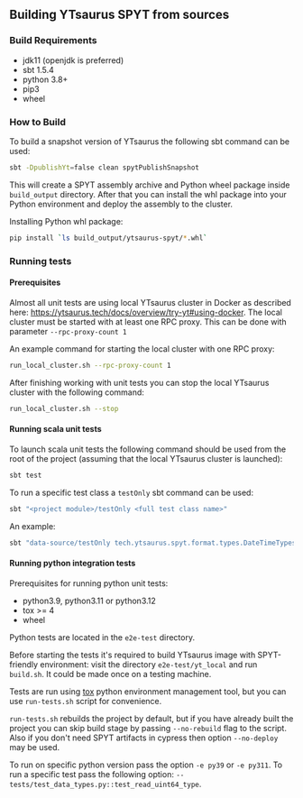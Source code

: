 ## Building YTsaurus SPYT from sources

### Build Requirements

- jdk11 (openjdk is preferred)
- sbt 1.5.4
- python 3.8+
- pip3
- wheel

### How to Build

To build a snapshot version of YTsaurus the following sbt command can be used:

```bash
sbt -DpublishYt=false clean spytPublishSnapshot
```

This will create a SPYT assembly archive and Python wheel package inside `build_output` directory. After that you can install the whl package into your Python environment and deploy the assembly to the cluster.

Installing Python whl package:

```bash
pip install `ls build_output/ytsaurus-spyt/*.whl`
```

### Running tests

#### Prerequisites

Almost all unit tests are using local YTsaurus cluster in Docker as described here: https://ytsaurus.tech/docs/overview/try-yt#using-docker. The local cluster must be started with at least one RPC proxy. This can be done with parameter `--rpc-proxy-count 1`

An example command for starting the local cluster with one RPC proxy:

```bash
run_local_cluster.sh --rpc-proxy-count 1
```

After finishing working with unit tests you can stop the local YTsaurus cluster with the following command:

```bash
run_local_cluster.sh --stop
```

#### Running scala unit tests

To launch scala unit tests the following command should be used from the root of the project (assuming that the local YTsaurus cluster is launched):

```bash
sbt test
```

To run a specific test class a `testOnly` sbt command can be used:

```bash
sbt "<project module>/testOnly <full test class name>"
```

An example:

```bash
sbt "data-source/testOnly tech.ytsaurus.spyt.format.types.DateTimeTypesConverterTest"
```

#### Running python integration tests

Prerequisites for running python unit tests:
- python3.9, python3.11 or python3.12
- tox >= 4
- wheel

Python tests are located in the `e2e-test` directory. 

Before starting the tests it's required to build YTsaurus image with SPYT-friendly environment: visit the directory `e2e-test/yt_local` and run `build.sh`. It could be made once on a testing machine.

Tests are run using [tox](https://tox.wiki) python environment management tool, but you can use `run-tests.sh` script for convenience.

`run-tests.sh` rebuilds the project by default, but if you have already built the project you can skip build stage by passing `--no-rebuild` flag to the script. Also if you don't need SPYT artifacts in cypress then option `--no-deploy` may be used.

To run on specific python version pass the option `-e py39` or `-e py311`. To run a specific test pass the following option: `-- tests/test_data_types.py::test_read_uint64_type`.
